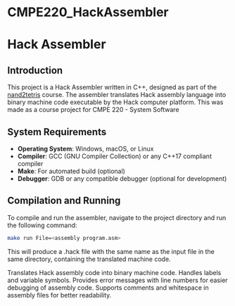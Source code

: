 # CMPE220_HackAssembler

# Hack Assembler

## Introduction
This project is a Hack Assembler written in C++, designed as part of the [nand2tetris](http://www.nand2tetris.org/) course. The assembler translates Hack assembly language into binary machine code executable by the Hack computer platform.
This was made as a course project for CMPE 220 - System Software

## System Requirements
- **Operating System**: Windows, macOS, or Linux
- **Compiler**: GCC (GNU Compiler Collection) or any C++17 compliant compiler
- **Make**: For automated build (optional)
- **Debugger**: GDB or any compatible debugger (optional for development)

## Compilation and Running

To compile and run the assembler, navigate to the project directory and run the following command:
```bash
make run File=<assembly program.asm>
```

This will produce a .hack file with the same name as the input file in the same directory, containing the translated machine code.

Translates Hack assembly code into binary machine code.
Handles labels and variable symbols.
Provides error messages with line numbers for easier debugging of assembly code.
Supports comments and whitespace in assembly files for better readability.
